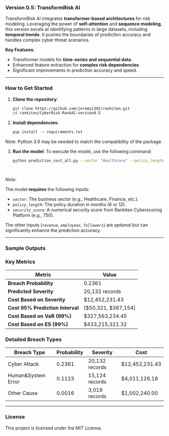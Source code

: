 ### **Version 0.5: TransformRisk AI**
 
TransformRisk AI integrates **transformer-based architectures** for risk modeling. Leveraging the power of **self-attention** and **sequence modeling**, this version excels at identifying patterns in large datasets, including **temporal trends**. It pushes the boundaries of prediction accuracy and handles complex cyber threat scenarios.

**Key Features**:
- Transformer models for **time-series and sequential data**.
- Enhanced feature extraction for **complex risk dependencies**.
- Significant improvements in prediction accuracy and speed.


---
### **How to Get Started**
1. **Clone the repository**:
   ```bash
   git clone https://github.com/jeremy1392/rankiteo.git
   cd rankiteo/CyberRisk-RankAI-version0.5

2. **Install dependencies**:
   ```bash 
   pip install -r requirements.txt
   
  Note: Python 3.9 may be needed to match the compatibility of the package.

3. **Run the model**:
   To execute the model, use the following command:

   ```bash
   python prediction_cost_all.py --sector "Healthcare" --policy_length 6 --security_score 850 --revenue 1000000 --employees 500 --followers 10000

 
*Note*:

The model **requires** the following inputs:
- *`sector`*: The business sector (e.g., Healthcare, Finance, etc.).
- *`policy_length`*: The policy duration in months (6 or 12).
- *`security_score`*: A numerical security score from Rankiteo Cyberscoring Platform (e.g., 750).

The other inputs (*`revenue`*, *`employees`*, *`followers`*) are *optional* but can significantly enhance the prediction accuracy.
 

---

### **Sample Outputs**

### **Key Metrics**

| **Metric** | **Value** |
| ---------- | --------- |
| **Breach Probability** | 0.2361 |
| **Predicted Severity** | 20,132 records |
| **Cost Based on Severity** | $12,452,231.43 |
| **Cost 95% Prediction Interval** | [$50,321, $387,154]|
| **Cost Based on VaR (99%)** | $327,563,234.45 |
| **Cost Based on ES (99%)** | $433,215,321.32|


### **Detailed Breach Types**

| **Breach Type** | **Probability** | **Severity** | **Cost** |
| --------------- | --------------- | ------------ | -------- |
| Cyber Attack | 0.2361 | 20,132 records | $12,452,231.43 |
| Human&System Error | 0.1123 | 15,124 records | $4,011,126.18 |
| Other Cause | 0.0016 | 3,019 records | $1,002,240.00 |


---

### **License**
This project is licensed under the MIT License.
